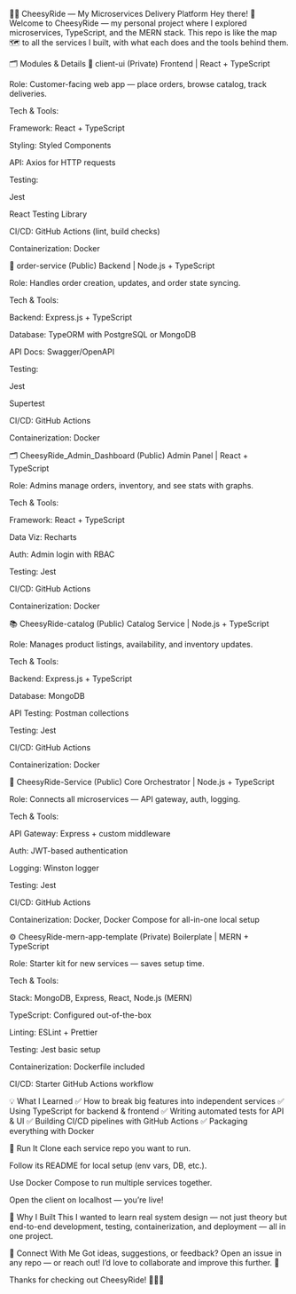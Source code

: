 🚗🧀 CheesyRide — My Microservices Delivery Platform
Hey there! 👋
Welcome to CheesyRide — my personal project where I explored microservices, TypeScript, and the MERN stack. This repo is like the map 🗺️ to all the services I built, with what each does and the tools behind them.

🗂️ Modules & Details
🎨 client-ui (Private)
Frontend | React + TypeScript

Role:
Customer-facing web app — place orders, browse catalog, track deliveries.

Tech & Tools:

Framework: React + TypeScript

Styling: Styled Components

API: Axios for HTTP requests

Testing:

Jest

React Testing Library

CI/CD: GitHub Actions (lint, build checks)

Containerization: Docker

🛒 order-service (Public)
Backend | Node.js + TypeScript

Role:
Handles order creation, updates, and order state syncing.

Tech & Tools:

Backend: Express.js + TypeScript

Database: TypeORM with PostgreSQL or MongoDB

API Docs: Swagger/OpenAPI

Testing:

Jest

Supertest

CI/CD: GitHub Actions

Containerization: Docker

🗂️ CheesyRide_Admin_Dashboard (Public)
Admin Panel | React + TypeScript

Role:
Admins manage orders, inventory, and see stats with graphs.

Tech & Tools:

Framework: React + TypeScript

Data Viz: Recharts

Auth: Admin login with RBAC

Testing: Jest

CI/CD: GitHub Actions

Containerization: Docker

📚 CheesyRide-catalog (Public)
Catalog Service | Node.js + TypeScript

Role:
Manages product listings, availability, and inventory updates.

Tech & Tools:

Backend: Express.js + TypeScript

Database: MongoDB

API Testing: Postman collections

Testing: Jest

CI/CD: GitHub Actions

Containerization: Docker

🔗 CheesyRide-Service (Public)
Core Orchestrator | Node.js + TypeScript

Role:
Connects all microservices — API gateway, auth, logging.

Tech & Tools:

API Gateway: Express + custom middleware

Auth: JWT-based authentication

Logging: Winston logger

Testing: Jest

CI/CD: GitHub Actions

Containerization: Docker, Docker Compose for all-in-one local setup

⚙️ CheesyRide-mern-app-template (Private)
Boilerplate | MERN + TypeScript

Role:
Starter kit for new services — saves setup time.

Tech & Tools:

Stack: MongoDB, Express, React, Node.js (MERN)

TypeScript: Configured out-of-the-box

Linting: ESLint + Prettier

Testing: Jest basic setup

Containerization: Dockerfile included

CI/CD: Starter GitHub Actions workflow

💡 What I Learned
✅ How to break big features into independent services
✅ Using TypeScript for backend & frontend
✅ Writing automated tests for API & UI
✅ Building CI/CD pipelines with GitHub Actions
✅ Packaging everything with Docker

🚀 Run It
Clone each service repo you want to run.

Follow its README for local setup (env vars, DB, etc.).

Use Docker Compose to run multiple services together.

Open the client on localhost — you’re live!

🎯 Why I Built This
I wanted to learn real system design — not just theory but end-to-end development, testing, containerization, and deployment — all in one project.

🤝 Connect With Me
Got ideas, suggestions, or feedback? Open an issue in any repo — or reach out! I’d love to collaborate and improve this further. 🚀

Thanks for checking out CheesyRide! 🧀🚗✨


